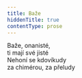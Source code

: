 ```yaml
---
title: Baže
hiddenTitle: true
contentType: prose
---
```


Baže, onanisté,  
ti mají své jisté  
Nehoní se kdovíkudy  
za chimérou, za přeludy
